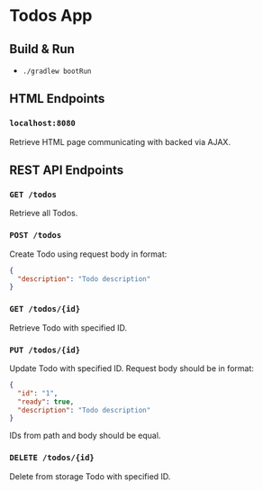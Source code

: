 # Todos App

## Build & Run
* `./gradlew bootRun`

## HTML Endpoints

### `localhost:8080`

Retrieve HTML page communicating with backed via AJAX.

## REST API Endpoints

### `GET /todos`

Retrieve all Todos.

### `POST /todos`

Create Todo using request body in format:

```json
{
  "description": "Todo description"
}
```

### `GET /todos/{id}`

Retrieve Todo with specified ID.

### `PUT /todos/{id}`

Update Todo with specified ID. Request body should be in format:

```json
{
  "id": "1",
  "ready": true,
  "description": "Todo description"
}
```

IDs from path and body should be equal.

### `DELETE /todos/{id}`

Delete from storage Todo with specified ID.
